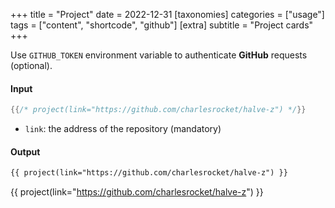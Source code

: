 +++
title = "Project"
date = 2022-12-31
[taxonomies]
categories = ["usage"]
tags = ["content", "shortcode", "github"]
[extra]
subtitle = "Project cards"
+++

Use `GITHUB_TOKEN` environment variable to authenticate **GitHub** requests (optional).

#### Input

```rs
{{/* project(link="https://github.com/charlesrocket/halve-z") */}}
```

- `link`: the address of the repository (mandatory)

#### Output

```html
{{ project(link="https://github.com/charlesrocket/halve-z") }}
```

{{ project(link="https://github.com/charlesrocket/halve-z") }}
